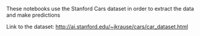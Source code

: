 These notebooks use the Stanford Cars dataset in order to extract the data and make
predictions

Link to the dataset: http://ai.stanford.edu/~jkrause/cars/car_dataset.html